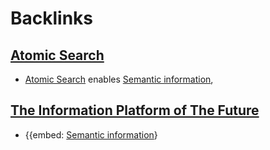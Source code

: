 
# Backlinks
## [Atomic Search](<Atomic Search.md>)
- [Atomic Search](<Atomic Search.md>) enables [Semantic information](<Semantic information.md>),

## [The Information Platform of The Future](<The Information Platform of The Future.md>)
- {{embed: [Semantic information](<Semantic information.md>)}

